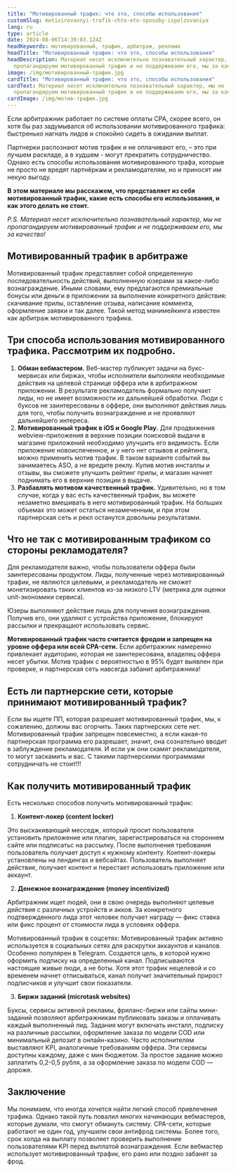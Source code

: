 ```yaml
---
title: "Мотивированный трафик: что это, способы использования"
customSlug: motivirovannyi-trafik-chto-eto-sposoby-ispolzovaniya
lang: ru
type: article
date: 2024-08-06T14:39:03.124Z
headKeywords: мотивированный, трафик, арбитраж, реклама
headTitle: "Мотивированный трафик: что это, способы использования"
headDescription: Материал несет исключительно познавательный характер, мы не
  пропагандируем мотивированный трафик и не поддерживаем его, мы за качество!
image: /img/мотивированный-трафик.jpg
cardTitle: "Мотивированный трафик: что это, способы использования"
cardText: Материал несет исключительно познавательный характер, мы не
  пропагандируем мотивированный трафик и не поддерживаем его, мы за качество!
cardImage: /img/мотив-трафик.jpg
---
```

Если арбитражник работает по системе оплаты CPA, скорее всего, он хотя бы раз задумывался об использовании мотивированного трафика: быстренько нагнать лидов и спокойно сидеть в ожидании выплат.

Партнерки распознают мотив трафик и не оплачивают его, – это при лучшем раскладе, а в худшем - могут прекратить сотрудничество. Однако есть способы использования мотивированного трафа, которые не просто не вредят партнёркам и рекламодателям, но и приносят им некую выгоду.

**В этом материале мы расскажем, что представляет из себя мотивированный трафик, какие есть способы его использования, и как этого делать не стоит.**

*P.S. Материал несет исключительно познавательный характер, мы не пропагандируем мотивированный трафик и не поддерживаем его, мы за качество!*

## Мотивированный трафик в арбитраже

Мотивированный трафик представляет собой определенную последовательность действий, выполненную юзерами за какое-либо вознаграждение. Иными словами, ему предлагаются премиальные бонусы или деньги в приложении за выполнение конкретного действия: скачивание прилы, оставление отзыва, написание коммента, оформление заявки и так далее. Такой метод манимейкинга известен как арбитраж мотивированного трафика.

## Три способа использования мотивированного трафика. Рассмотрим их подробно.

1. **Обман вебмастером.** Веб-мастер публикует задачи на букс-мервисах или биржах, чтобы исполнители выполняли необходимые действия на целевой странице оффера или в арбитражном приложении. В результате рекламодатель формально получает лиды, но не имеет возможности их дальнейшей обработки. Люди с буксов не заинтересованы в оффере, они выполняют действия лишь для того, чтобы получить вознаграждение и не проявляют дальнейшего интереса.
2. **Мотивированный трафик в iOS и Google Play.** Для продвижения webview-приложения в верхние позиции поисковой выдачи в магазине приложений необходимо улучшить его видимость. Если приложение новоиспеченное, и у него нет отзывов и рейтинга, можно применить мотив трафик. В таком варианте событий вы занимаетесь ASO, а не вредите реклу. Купив мотив инсталлы и отзывы, вы сможете улучшить рейтинг прилы, и магазин начнет поднимать его в верхние позиции в выдаче.
3. **Разбавлять мотивом качественный трафик.** Удивительно, но в том случае, когда у вас есть качественный трафик, вы можете незаметно вмешивать в него мотивированный трафик. На больших объемах это может остаться незамеченным, и при этом партнерская сеть и рекл останутся довольны результатами.

## Что не так с мотивированным трафиком со стороны рекламодателя?

Для рекламодателя важно, чтобы пользователи оффера были заинтересованы продуктом. Лиды, полученные через мотивированный трафик, не являются целевыми, и рекламодатель не сможет монетизировать таких клиентов из-за низкого LTV (метрика для оценки unit-экономики сервиса).

Юзеры выполняют действие лишь для получения вознаграждения. Получив его, они удаляют с устройства приложение, блокируют рассылки и прекращают использовать сервис.

**Мотивированный трафик часто считается фродом и запрещен на уровне оффера или всей CPA-сети.** Если арбитражник намеренно привлекает аудиторию, которая не заинтересована, владелец оффера несет убытки. Мотив трафик с вероятностью в 95% будет выявлен при проверке, и партнерская сеть навсегда забанит арбитражника!

## Есть ли партнерские сети, которые принимают мотивированный трафик?

Если вы ищете ПП, которая разрешает мотивированный трафик, мы, к сожалению, должны вас огорчить. Таких партнерских сете нет. Мотивированный трафик запрещен повсеместно, а если какая-то партнерская программа его разрешает, значит, она сознательно вводит в заблуждение рекламодателя. И если уж они скамят рекламодателя, то могут заскамить и вас. С такими партнерскими программами сотрудничать не стоит!!!

## Как получить мотивированный трафик

Есть несколько способов получить мотивированный трафик:

1. **Контент-локер (content locker)**

Это выскакивающий месседж, который просит пользователя установить приложение или плагин, зарегистрироваться на стороннем сайте или подписатьс на рассылку. После выполнения требования пользователь получает доступ к нужному контенту. Контент-локеры установлены на лендингах и вебсайтах. Пользователь выполняет действие, получает контент и перестает использовать приложение или аккаунт.

2. **Денежное вознаграждение (money incentivized)**

Арбитражник ищет людей, они в свою очередь выполняют целевые действия с различных устройств и акков. За конкретного подтвержденного лида этот человек получает награду — фикс ставка или фикс процент от стоимости лида в условиях оффера.

Мотивированный трафик в соцсетях: Мотивированный трафик активно используется в социальных сетях для раскрутки аккаунтов и каналов. Особенно популярен в Telegram. Создается цель, в которой нужно оформить подписку на определенный канал. Подписываются настоящие живые люди, а не боты. Хотя этот трафик нецелевой и со временем начнет отписываться, канал получит значительный прирост подписчиков и улучшит свои показатели.

3. **Биржи заданий (microtask websites)**

Буксы, сервисы активной рекламы, фриланс-биржи или сайты мини-заданий позволяют арбитражникам публиковать заказы и оплачивать каждый выполненный лид. Задания могут включать инсталл, подписку на различные рассылки, оформление заказа по модели COD или минимальный депозит в онлайн-казино. Часто исполнителям выставляют KPI, аналогичные требованиям оффера. Эти сервисы доступны каждому, даже с мин бюджетом. За простое задание можно заплатить 0,2-0,5 рубля, а за оформление заказа по модели COD — дороже.

## Заключение 

Мы понимаем, что иногда хочется найти легкий способ привлечения трафика. Однако такой путь повалил многих начинающих вебмастеров, которые думали, что смогут обмануть систему. CPA-сети, которые работают не один год, улучшили свои антифрод системы. Более того, срок холда на выплату позволяет проверить выполнение пользователями KPI перед выплатой вознаграждения. Если вебмастер использует мотивированный трафик, его рано или поздно забанят за фрод.